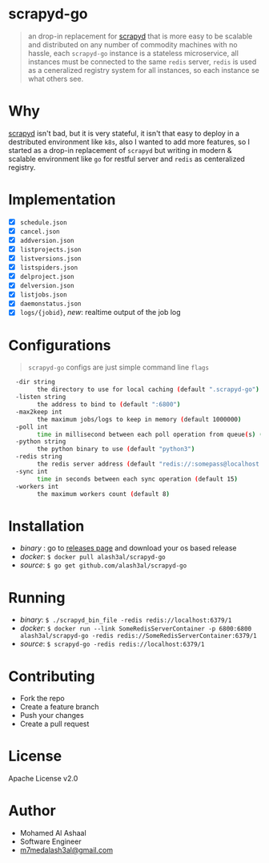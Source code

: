 scrapyd-go
===========
> an drop-in replacement for [scrapyd](https://github.com/scrapy/scrapyd) that is more easy to be scalable and distributed on any number of commodity machines with no hassle, each `scrapyd-go` instance is a stateless microservice, all instances must be connected to the same `redis` server, `redis` is used as a ceneralized registry system for all instances, so each instance se what others see.

Why
===
[scrapyd](https://github.com/scrapy/scrapyd) isn't bad, but it is very stateful, it isn't that easy to deploy in a destributed environment like `k8s`, also I wanted to add more features, so I started as a drop-in replacement of `scrapyd` but writing in modern & scalable environment like `go` for restful server and `redis` as centeralized registry.

Implementation
==============
- [x] `schedule.json` 
- [x] `cancel.json` 
- [x] `addversion.json`
- [x] `listprojects.json`
- [x] `listversions.json`
- [x] `listspiders.json`
- [x] `delproject.json`
- [x] `delversion.json`
- [x] `listjobs.json`
- [x] `daemonstatus.json`
- [x] `logs/{jobid}`, *new*: realtime output of the job log

Configurations
===============
> `scrapyd-go` configs are just simple command line `flags`

```bash
  -dir string
        the directory to use for local caching (default ".scrapyd-go")
  -listen string
        the address to bind to (default ":6800")
  -max2keep int
        the maximum jobs/logs to keep in memory (default 1000000)
  -poll int
        time in millisecond between each poll operation from queue(s) (default 10)
  -python string
        the python binary to use (default "python3")
  -redis string
        the redis server address (default "redis://:somepass@localhost:6379/1")
  -sync int
        time in seconds between each sync operation (default 15)
  -workers int
        the maximum workers count (default 8)
```

Installation
=============
- *binary* : go to [releases page](https://github.com/alash3al/scrapyd-go) and download your os based release
- *docker*: `$ docker pull alash3al/scrapyd-go`
- *source*: `$ go get github.com/alash3al/scrapyd-go`

Running
========
- *binary*: `$ ./scrapyd_bin_file -redis redis://localhost:6379/1`
- *docker*: `$ docker run --link SomeRedisServerContainer -p 6800:6800 alash3al/scrapyd-go -redis redis://SomeRedisServerContainer:6379/1`
- *source*: `$ scrapyd-go -redis redis://localhost:6379/1`

Contributing
=============
- Fork the repo
- Create a feature branch
- Push your changes
- Create a pull request

License
========
Apache License v2.0

Author
=======
- Mohamed Al Ashaal
- Software Engineer
- m7medalash3al@gmail.com
